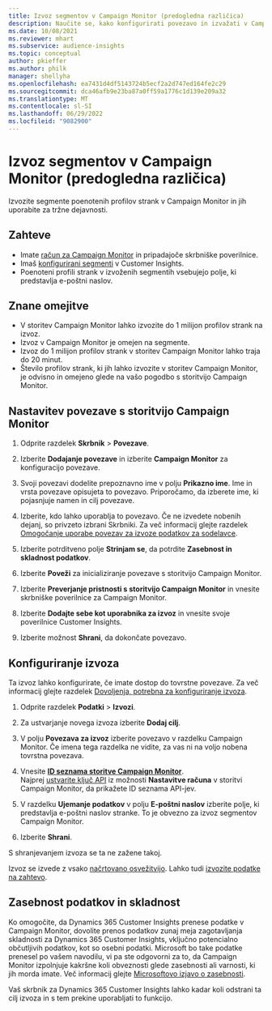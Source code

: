 ```yaml
---
title: Izvoz segmentov v Campaign Monitor (predogledna različica)
description: Naučite se, kako konfigurirati povezavo in izvažati v Campaign Monitor.
ms.date: 10/08/2021
ms.reviewer: mhart
ms.subservice: audience-insights
ms.topic: conceptual
author: pkieffer
ms.author: philk
manager: shellyha
ms.openlocfilehash: ea7431d4df5143724b5ecf2a2d747ed164fe2c29
ms.sourcegitcommit: dca46afb9e23ba87a0ff59a1776c1d139e209a32
ms.translationtype: MT
ms.contentlocale: sl-SI
ms.lasthandoff: 06/29/2022
ms.locfileid: "9082900"
---
```

# <a name="export-segments-to-campaign-monitor-preview"></a>Izvoz segmentov v Campaign Monitor (predogledna različica)

Izvozite segmente poenotenih profilov strank v Campaign Monitor in jih uporabite za tržne dejavnosti.

## <a name="prerequisites"></a>Zahteve

-   Imate [račun za Campaign Monitor](https://www.campaignmonitor.com/) in pripadajoče skrbniške poverilnice.
-   Imaš [konfigurirani segmenti](segments.md) v Customer Insights.
-   Poenoteni profili strank v izvoženih segmentih vsebujejo polje, ki predstavlja e-poštni naslov.

## <a name="known-limitations"></a>Znane omejitve

- V storitev Campaign Monitor lahko izvozite do 1 milijon profilov strank na izvoz.
- Izvoz v Campaign Monitor je omejen na segmente.
- Izvoz do 1 milijon profilov strank v storitev Campaign Monitor lahko traja do 20 minut. 
- Število profilov strank, ki jih lahko izvozite v storitev Campaign Monitor, je odvisno in omejeno glede na vašo pogodbo s storitvijo Campaign Monitor.

## <a name="set-up-connection-to-campaign-monitor"></a>Nastavitev povezave s storitvijo Campaign Monitor

1. Odprite razdelek **Skrbnik** > **Povezave**.

1. Izberite **Dodajanje povezave** in izberite **Campaign Monitor** za konfiguracijo povezave.

1. Svoji povezavi dodelite prepoznavno ime v polju **Prikazno ime**. Ime in vrsta povezave opisujeta to povezavo. Priporočamo, da izberete ime, ki pojasnjuje namen in cilj povezave.

1. Izberite, kdo lahko uporablja to povezavo. Če ne izvedete nobenih dejanj, so privzeto izbrani Skrbniki. Za več informacij glejte razdelek [Omogočanje uporabe povezav za izvoze podatkov za sodelavce](connections.md#allow-contributors-to-use-a-connection-for-exports).

1. Izberite potrditveno polje **Strinjam se**, da potrdite **Zasebnost in skladnost podatkov**.

1. Izberite **Poveži** za inicializiranje povezave s storitvijo Campaign Monitor.

1. Izberite **Preverjanje pristnosti s storitvijo Campaign Monitor** in vnesite skrbniške poverilnice za Campaign Monitor.

1. Izberite **Dodajte sebe kot uporabnika za izvoz** in vnesite svoje poverilnice Customer Insights.

1. Izberite možnost **Shrani**, da dokončate povezavo.

## <a name="configure-an-export"></a>Konfiguriranje izvoza

Ta izvoz lahko konfigurirate, če imate dostop do tovrstne povezave. Za več informacij glejte razdelek [Dovoljenja, potrebna za konfiguriranje izvoza](export-destinations.md#set-up-a-new-export).

1. Odprite razdelek **Podatki** > **Izvozi**.

1. Za ustvarjanje novega izvoza izberite **Dodaj cilj**.

1. V polju **Povezava za izvoz** izberite povezavo v razdelku Campaign Monitor. Če imena tega razdelka ne vidite, za vas ni na voljo nobena tovrstna povezava.

1. Vnesite [**ID seznama storitve Campaign Monitor**](https://www.campaignmonitor.com/api/getting-started/#your-list-id).    
   Najprej [ustvarite ključ API](https://www.campaignmonitor.com/api/getting-started/) iz možnosti **Nastavitve računa** v storitvi Campaign Monitor, da prikažete ID seznama API-jev.  

1. V razdelku **Ujemanje podatkov** v polju **E-poštni naslov** izberite polje, ki predstavlja e-poštni naslov stranke. To je obvezno za izvoz segmentov Campaign Monitor.

1. Izberite **Shrani**.

S shranjevanjem izvoza se ta ne zažene takoj.

Izvoz se izvede z vsako [načrtovano osvežitvijo](system.md#schedule-tab). Lahko tudi [izvozite podatke na zahtevo](export-destinations.md#run-exports-on-demand). 


## <a name="data-privacy-and-compliance"></a>Zasebnost podatkov in skladnost

Ko omogočite, da Dynamics 365 Customer Insights prenese podatke v Campaign Monitor, dovolite prenos podatkov zunaj meja zagotavljanja skladnosti za Dynamics 365 Customer Insights, vključno potencialno občutljivih podatkov, kot so osebni podatki. Microsoft bo take podatke prenesel po vašem navodilu, vi pa ste odgovorni za to, da Campaign Monitor izpolnjuje kakršne koli obveznosti glede zasebnosti ali varnosti, ki jih morda imate. Več informacij glejte [Microsoftovo izjavo o zasebnosti](https://go.microsoft.com/fwlink/?linkid=396732).

Vaš skrbnik za Dynamics 365 Customer Insights lahko kadar koli odstrani ta cilj izvoza in s tem prekine uporabljati to funkcijo.
